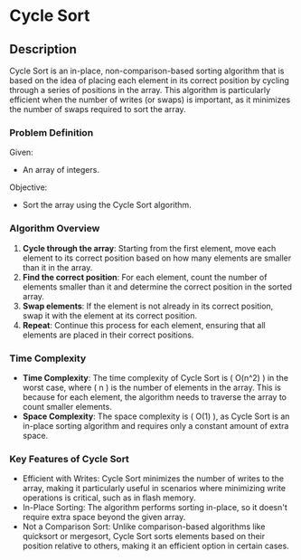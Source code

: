 # Cycle Sort

## Description

Cycle Sort is an in-place, non-comparison-based sorting algorithm that is based on the idea of placing each element in its correct position by cycling through a series of positions in the array. This algorithm is particularly efficient when the number of writes (or swaps) is important, as it minimizes the number of swaps required to sort the array.

### Problem Definition

Given:
- An array of integers.

Objective:
- Sort the array using the Cycle Sort algorithm.

### Algorithm Overview

1. **Cycle through the array**: Starting from the first element, move each element to its correct position based on how many elements are smaller than it in the array.
2. **Find the correct position**: For each element, count the number of elements smaller than it and determine the correct position in the sorted array.
3. **Swap elements**: If the element is not already in its correct position, swap it with the element at its correct position.
4. **Repeat**: Continue this process for each element, ensuring that all elements are placed in their correct positions.

### Time Complexity

- **Time Complexity**: The time complexity of Cycle Sort is \( O(n^2) \) in the worst case, where \( n \) is the number of elements in the array. This is because for each element, the algorithm needs to traverse the array to count smaller elements.
- **Space Complexity**: The space complexity is \( O(1) \), as Cycle Sort is an in-place sorting algorithm and requires only a constant amount of extra space.

### Key Features of Cycle Sort

- Efficient with Writes: Cycle Sort minimizes the number of writes to the array, making it particularly useful in scenarios where minimizing write operations is critical, such as in flash memory.
- In-Place Sorting: The algorithm performs sorting in-place, so it doesn't require extra space beyond the given array.
- Not a Comparison Sort: Unlike comparison-based algorithms like quicksort or mergesort, Cycle Sort sorts elements based on their position relative to others, making it an efficient option in certain cases.
